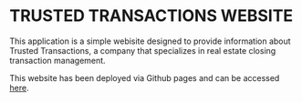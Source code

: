 # TRUSTED TRANSACTIONS WEBSITE

This application is a simple webisite designed to provide information about Trusted Transactions, a company that specializes in real estate closing transaction management.

This website has been deployed via Github pages and can be accessed [here](http://trust-transactions.com).